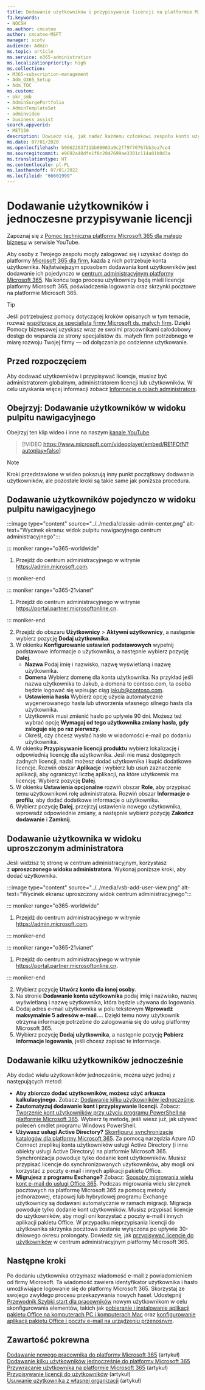```yaml
---
title: Dodawanie użytkowników i przypisywanie licencji na platformie Microsoft 365
f1.keywords:
- NOCSH
ms.author: cmcatee
author: cmcatee-MSFT
manager: scotv
audience: Admin
ms.topic: article
ms.service: o365-administration
ms.localizationpriority: high
ms.collection:
- M365-subscription-management
- Adm_O365_Setup
- Adm_TOC
ms.custom:
- okr_smb
- AdminSurgePortfolio
- AdminTemplateSet
- adminvideo
- business_assist
search.appverid:
- MET150
description: Dowiedz się, jak nadać każdemu członkowi zespołu konto użytkownika, aby mógł mieć licencje platformy Microsoft 365, poświadczenia logowania i skrzynki e-mail na platformie Microsoft 365.
ms.date: 07/01/2020
ms.openlocfilehash: b9662263711bb08063a9c2ff9f70767bb3ea7ce4
ms.sourcegitcommit: e9692a40dfe1f8c2047699ae3301c114a01b0d3a
ms.translationtype: HT
ms.contentlocale: pl-PL
ms.lasthandoff: 07/01/2022
ms.locfileid: "66601999"
---
```

# <a name="add-users-and-assign-licenses-at-the-same-time"></a>Dodawanie użytkowników i jednoczesne przypisywanie licencji

Zapoznaj się z [Pomoc techniczna platformy Microsoft 365 dla małego biznesu](https://go.microsoft.com/fwlink/?linkid=2197659) w serwisie YouTube.

Aby osoby z Twojego zespołu mogły zalogować się i uzyskać dostęp do platformy [Microsoft 365 dla firm](https://www.microsoft.com/microsoft-365/business), każda z nich potrzebuje konta użytkownika. Najłatwiejszym sposobem dodawania kont użytkowników jest dodawanie ich pojedynczo w <a href="https://go.microsoft.com/fwlink/p/?linkid=2024339" target="_blank">centrum administracyjnym platformy Microsoft 365</a>. Na końcu tego procesu użytkownicy będą mieli licencje platformy Microsoft 365, poświadczenia logowania oraz skrzynki pocztowe na platformie Microsoft 365.

> [!TIP]
> Jeśli potrzebujesz pomocy dotyczącej kroków opisanych w tym temacie, rozważ [współpracę ze specjalistą firmy Microsoft ds. małych firm](https://go.microsoft.com/fwlink/?linkid=2186871). Dzięki Pomocy biznesowej uzyskasz wraz ze swoimi pracownikami całodobowy dostęp do wsparcia ze strony specjalistów ds. małych firm potrzebnego w miarę rozwoju Twojej firmy — od dołączania po codzienne użytkowanie.

## <a name="before-you-begin"></a>Przed rozpoczęciem

Aby dodawać użytkowników i przypisywać licencje, musisz być administratorem globalnym, administratorem licencji lub użytkowników. W celu uzyskania więcej informacji zobacz [Informacje o rolach administratora](../../admin/add-users/about-admin-roles.md).

## <a name="watch-add-users-in-the-dashboard-view"></a>Obejrzyj: Dodawanie użytkowników w widoku pulpitu nawigacyjnego

Obejrzyj ten klip wideo i inne na naszym [kanale YouTube](https://go.microsoft.com/fwlink/?linkid=2198205).

> [!VIDEO https://www.microsoft.com/videoplayer/embed/RE1FOfN?autoplay=false]

> [!NOTE]
> Kroki przedstawione w wideo pokazują inny punkt początkowy dodawania użytkowników, ale pozostałe kroki są takie same jak poniższa procedura.

## <a name="add-users-one-at-a-time-in-the-dashboard-view"></a>Dodawanie użytkowników pojedynczo w widoku pulpitu nawigacyjnego

:::image type="content" source="../../media/classic-admin-center.png" alt-text="Wycinek ekranu: widok pulpitu nawigacyjnego centrum administracyjnego":::

::: moniker range="o365-worldwide"

1. Przejdź do centrum administracyjnego w witrynie <https://admin.microsoft.com>.

::: moniker-end

::: moniker range="o365-21vianet"

1. Przejdź do centrum administracyjnego w witrynie <a href="https://go.microsoft.com/fwlink/p/?linkid=850627" target="_blank">https://portal.partner.microsoftonline.cn</a>.

::: moniker-end 

2. Przejdź do obszaru **Użytkownicy** > **Aktywni użytkownicy**, a następnie wybierz pozycję **Dodaj użytkownika**.
3. W okienku **Konfigurowanie ustawień podstawowych** wypełnij podstawowe informacje o użytkowniku, a następnie wybierz pozycję **Dalej**.
    - **Nazwa** Podaj imię i nazwisko, nazwę wyświetlaną i nazwę użytkownika.
    - **Domena** Wybierz domenę dla konta użytkownika. Na przykład jeśli nazwa użytkownika to Jakub, a domena to contoso.com, ta osoba będzie logować się wpisując ciąg jakub@contoso.com.
    - **Ustawienia hasła** Wybierz opcję użycia automatycznie wygenerowanego hasła lub utworzenia własnego silnego hasła dla użytkownika.
    - Użytkownik musi zmienić hasło po upływie 90 dni. Możesz też wybrać opcję **Wymagaj od tego użytkownika zmiany hasła, gdy zaloguje się po raz pierwszy**.
    - Określ, czy chcesz wysłać hasło w wiadomości e-mail po dodaniu użytkownika.
4. W okienku **Przypisywanie licencji produktu** wybierz lokalizację i odpowiednią licencję dla użytkownika. Jeśli nie masz dostępnych żadnych licencji, nadal możesz dodać użytkownika i kupić dodatkowe licencje. Rozwiń obszar **Aplikacje** i wybierz lub usuń zaznaczenie aplikacji, aby ograniczyć liczbę aplikacji, na które użytkownik ma licencję. Wybierz pozycję **Dalej**.
5. W okienku **Ustawienia opcjonalne** rozwiń obszar **Role**, aby przypisać temu użytkownikowi rolę administratora. Rozwiń obszar **Informacje o profilu**, aby dodać dodatkowe informacje o użytkowniku.
6. Wybierz pozycję **Dalej**, przejrzyj ustawienia nowego użytkownika, wprowadź odpowiednie zmiany, a następnie wybierz pozycję **Zakończ dodawanie** i **Zamknij**.

## <a name="add-a-user-in-the-admin-simplified-view"></a>Dodawanie użytkownika w widoku uproszczonym administratora

Jeśli widzisz tę stronę w centrum administracyjnym, korzystasz z **uproszczonego widoku administratora**. Wykonaj poniższe kroki, aby dodać użytkownika.

:::image type="content" source="../../media/vsb-add-user-view.png" alt-text="Wycinek ekranu: uproszczony widok centrum administracyjnego":::

::: moniker range="o365-worldwide"

1. Przejdź do centrum administracyjnego w witrynie <https://admin.microsoft.com>.

::: moniker-end

::: moniker range="o365-21vianet"

1. Przejdź do centrum administracyjnego w witrynie <a href="https://go.microsoft.com/fwlink/p/?linkid=850627" target="_blank">https://portal.partner.microsoftonline.cn</a>.

::: moniker-end 

2. Wybierz pozycję **Utwórz konto dla innej osoby**.
3. Na stronie **Dodawanie konta użytkownika** podaj imię i nazwisko, nazwę wyświetlaną i nazwę użytkownika, która będzie używana do logowania.
4. Dodaj adres e-mail użytkownika w polu tekstowym **Wprowadź maksymalnie 5 adresów e-mail...**. Dzięki temu nowy użytkownik otrzyma informacje potrzebne do zalogowania się do usług platformy Microsoft 365.
5. Wybierz pozycję **Dodaj użytkownika**, a następnie pozycję **Pobierz informacje logowania**, jeśli chcesz zapisać te informacje.

## <a name="add-multiple-users-at-the-same-time"></a>Dodawanie kilku użytkowników jednocześnie

Aby dodać wielu użytkowników jednocześnie, można użyć jednej z następujących metod:

- **Aby zbiorczo dodać użytkowników, możesz użyć arkusza kalkulacyjnego.** Zobacz: [Dodawanie kilku użytkowników jednocześnie](../../enterprise/add-several-users-at-the-same-time.md).
- **Zautomatyzuj dodawanie kont i przypisywanie licencji.** Zobacz: [Tworzenie kont użytkowników przy użyciu programu PowerShell na platformie Microsoft 365](../../enterprise/create-user-accounts-with-microsoft-365-powershell.md). Wybierz tę metodę, jeśli wiesz już, jak używać poleceń cmdlet programu Windows PowerShell.
- **Używasz usługi Active Directory?** [Skonfiguruj synchronizację katalogów dla platformy Microsoft 365](../../enterprise/set-up-directory-synchronization.md). Za pomocą narzędzia Azure AD Connect zreplikuj konta użytkowników usługi Active Directory (i inne obiekty usługi Active Directory) na platformie Microsoft 365. Synchronizacja powoduje tylko dodanie kont użytkowników. Musisz przypisać licencje do synchronizowanych użytkowników, aby mogli oni korzystać z poczty e-mail i innych aplikacji pakietu Office.
- **Migrujesz z programu Exchange?** Zobacz: [Sposoby migrowania wielu kont e-mail do usługi Office 365](/Exchange/mailbox-migration/mailbox-migration). Podczas migrowania wielu skrzynek pocztowych na platformę Microsoft 365 za pomocą metody jednorazowej, etapowej lub hybrydowej programu Exchange użytkownicy są dodawani automatycznie w ramach migracji. Migracja powoduje tylko dodanie kont użytkowników. Musisz przypisać licencje do użytkowników, aby mogli oni korzystać z poczty e-mail i innych aplikacji pakietu Office. W przypadku nieprzypisania licencji do użytkownika skrzynka pocztowa zostanie wyłączona po upływie 30-dniowego okresu prolongaty. Dowiedz się, jak [przypisywać licencje do użytkowników](../manage/assign-licenses-to-users.md) w centrum administracyjnym platformy Microsoft 365.

## <a name="next-steps"></a>Następne kroki

Po dodaniu użytkownika otrzymasz wiadomość e-mail z powiadomieniem od firmy Microsoft. Ta wiadomość zawiera identyfikator użytkownika i hasło umożliwiające logowanie się do platformy Microsoft 365. Skorzystaj ze swojego zwykłego procesu przekazywania nowych haseł. Udostępnij [Przewodnik Szybki start dla pracowników](../setup/employee-quick-setup.md) nowym użytkownikom w celu skonfigurowania elementów, takich jak [pobieranie i instalowanie aplikacji pakietu Office na komputerach PC i komputerach Mac](https://support.microsoft.com/office/4414eaaf-0478-48be-9c42-23adc4716658) oraz [konfigurowanie aplikacji pakietu Office i poczty e-mail na urządzeniu przenośnym](https://support.microsoft.com/office/7dabb6cb-0046-40b6-81fe-767e0b1f014f).

## <a name="related-content"></a>Zawartość pokrewna

[Dodawanie nowego pracownika do platformy Microsoft 365](add-new-employee.md) (artykuł)\
[Dodawanie kilku użytkowników jednocześnie do platformy Microsoft 365](../../enterprise/add-several-users-at-the-same-time.md)
[Przywracanie użytkownika na platformie Microsoft 365](restore-user.md) (artykuł)\
[Przypisywanie licencji do użytkowników](../manage/assign-licenses-to-users.md) (artykuł)\
[Usuwanie użytkownika z własnej organizacji](delete-a-user.md) (artykuł)

